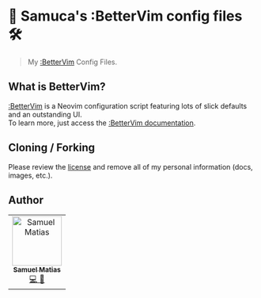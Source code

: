 # 🧰 Samuca's :BetterVim config files 🛠️

> My [:BetterVim][bettervim] Config Files.

## What is BetterVim?

[:BetterVim][bettervim] is a Neovim configuration script featuring lots of slick defaults and an outstanding UI.
</br>
To learn more, just access the [:BetterVim documentation](https://bettervim.com/docs/overview/introduction).

## Cloning / Forking

Please review the [license](https://github.com/samuelematias/better-vim-config/blob/main/LICENSE.txt) and remove all of my personal information (docs, images, etc.).

## Author

<!-- prettier-ignore -->
<table>
  <tr>
    <td align="center"><a href="https://www.samuelematias.com/"><img src="https://avatars.githubusercontent.com/u/5155386?v=4" width="100px;" alt="Samuel Matias"/><br /><sub><b>Samuel Matias</b></sub></a><br /><a href="https://twitter.com/samuelematias"title="Code">💻</a><a href="https://www.linkedin.com/in/samuelematias/"title="Design"> 🎨</a></td></td>
</table>


<!-- links -->

[bettervim]: https://bettervim.com/